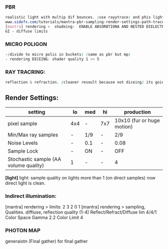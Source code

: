 


### PBR      

```css
realistic light with multip dif bounces. (use rayytrace) and phis light 
www.sidefx.com/tutorials/mantra-pbr-sampling-render-settings-path-tracer-houdini-16-1/
[mantra] rendering >  shadeing:  ENABLE ABSORBTIONA AND NESTED DIELECTRICS ~!!!! turn on !
GI - diffuse limits
```

### MICRO POLIGON  

```css
-(divide to micro polis in buckets) (same as pbr but mp)
- rendering DICEING: shader quality 1 >> 5
 ```

### RAY TRACRING: 
```css
reflection & refraction. (cleaner resoult because not diceing) its going pixel by pixelon image.
```

## Render Settings:
setting | lo | med | hi | production 
--- | --- | --- | --- | ---
pixel sample | 4x4 | - | 7x7 | 10x10 (fur or huge motion)
Min/Max ray samples | - | 1/9 | - | 2/9
Noise Levels | - | 0.1 | - | 0.08
Sample Lock | - | ON | - | OFF
Stochastic sample (AA volume quality) | 1 | - | - | 4

**[light]** light: sample quality on lights more than 1 (on direct samples) now direct light is clean. 

### Indirect illumination:
[mantra] rendering > limits:  2 3 2 0 1
[mantra] rendering > sampling, Qualities. diffiuse, reflection  quality (1-4)
Reflect/Refract/Diffuse lim 4/4/1  
Color Space Gamma 2.2
Color Limit 4

### PHOTON MAP 
generaiotn (Final gather) for final gather
